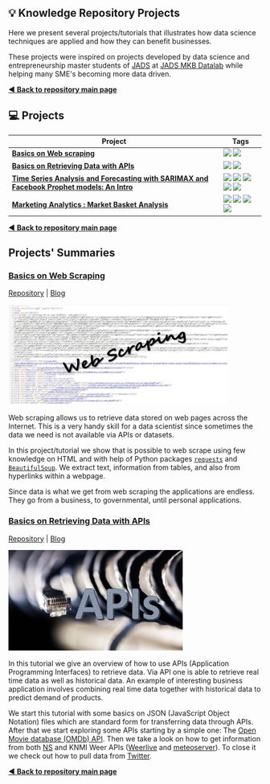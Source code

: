 ## :bulb: Knowledge Repository Projects

Here we present several projects/tutorials that illustrates how data science techniques are applied and how they can benefit businesses.

These projects were inspired on projects developed by data science and entrepreneurship master students of [JADS](https://www.jads.nl/) at [JADS MKB Datalab](https://jadsmkbdatalab.nl/) 
while helping many SME's becoming more data driven.

[:arrow_backward: **Back to repository main page**](https://github.com/MKB-Datalab/mkbdatalab_knowledge_repository_main)

## :computer: Projects
<!--ts-->

| Project | Tags |
| --- | --- |
| [**Basics on Web scraping**](https://github.com/MKB-Datalab/basics_web_scraping) | <img src="https://img.shields.io/badge/-Web%20Scraping -blueviolet"> <img src="https://img.shields.io/badge/-Python-blue"> |
| [**Basics on Retrieving Data with APIs**](https://github.com/MKB-Datalab/retrieving-data-with-apis) | <img src="https://img.shields.io/badge/-%20API -blueviolet"> <img src="https://img.shields.io/badge/-Python-blue"> |
| [**Time Series Analysis and Forecasting with SARIMAX and Facebook Prophet models: An Intro**](https://github.com/MKB-Datalab/time-series-analysis-with-SARIMAX-and-Prophet) | <img src="https://img.shields.io/badge/-%20Forecasting -yellow"> <img src="https://img.shields.io/badge/-%20ARIMA -yellow"> <img src="https://img.shields.io/badge/-%20statsmodel -yellowgreen"> <img src="https://img.shields.io/badge/-%20FacebookProphet -yellow">  <img src="https://img.shields.io/badge/-Python-blue"> |
| [**Marketing Analytics : Market Basket Analysis**](https://github.com/MKB-Datalab/marketing-analysis-part-1-market-basket-analysis) | <img src="https://img.shields.io/badge/-%20MarketingAnalytics -red"> <img src="https://img.shields.io/badge/-%20MarketBasketAnalysis -red"> <img src="https://img.shields.io/badge/-%20MLxtend -9cf"> <img src="https://img.shields.io/badge/-Python-blue"> |
    



[:arrow_backward: **Back to repository main page**](https://github.com/MKB-Datalab/mkbdatalab_knowledge_repository_main)

<!--te-->

## Projects' Summaries

<a name="basics-web-scraping"/></a>
###  [**Basics on Web Scraping**](https://github.com/MKB-Datalab/basics_web_scraping)
[Repository](https://github.com/MKB-Datalab/basics_web_scraping) | [Blog](https://jadsmkbdatalab.nl/web-scraping/)

<img src="https://github.com/MKB-Datalab/basics_web_scraping/blob/master/images/webpage_webscraping.JPG" height="200"/>

Web scraping allows us to retrieve data stored on web pages across the Internet. This is a very handy skill for a data scientist since sometimes 
the data we need is not available via APIs or datasets.

In this project/tutorial we show that is possible to web scrape using few knowledge on HTML and with help 
of Python packages [`requests`](https://requests.readthedocs.io/en/master/) and [`BeautifulSoup`](https://www.crummy.com/software/BeautifulSoup/bs4/doc/). We extract 
text, information from tables, and also from hyperlinks within a webpage.

Since data is what we get from web scraping the applications are endless. They go from a business, to governmental, until personal applications.  
	
<a name="retrieving-data-with-apis"/></a>
###  [**Basics on Retrieving Data with APIs**](https://github.com/MKB-Datalab/retrieving-data-with-apis)
[Repository](https://github.com/MKB-Datalab/retrieving-data-with-apis) | [Blog](https://jadsmkbdatalab.nl/retrieving-data-with-apis-an-intro/)

<img src="https://github.com/MKB-Datalab/retrieving-data-with-apis/blob/master/images/API_cover_Matthew_Henry_Burst.JPG" height="200"/>

In this tutorial we give an overview of how to use APIs (Application Programming Interfaces) to retrieve data. Via API one is able to retrieve real time 
data as well as historical data. An example of interesting business application involves combining real time data together with historical data to predict  demand of products.

We start this tutorial with some basics on JSON (JavaScript Object Notation) files which are standard form for transferring data through APIs. After that we start exploring 
some APIs starting by a simple one: The [Open Movie database (OMDb) API]( http://www.omdbapi.com/). Then we take a look on how to get information from both 
[NS]( https://apiportal.ns.nl/) and KNMI Weer APIs ([Weerlive]( https://weerlive.nl/delen.php) and [meteoserver]( https://meteoserver.nl/)).
To close it we check out how to pull data from [Twitter]( https://twitter.com/home?lang=en).
  


[:arrow_backward: **Back to repository main page**](https://github.com/MKB-Datalab/mkbdatalab_knowledge_repository_main)



<!--- ADD ANOTHER PROJECT THE SAME AS ABOVE --->

